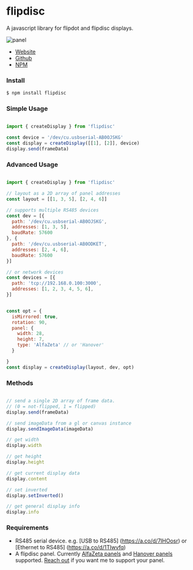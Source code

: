 # flipdisc

A javascript library for flipdot and flipdisc displays.

![panel](https://github.com/kelly/flipdisc/assets/36345/d047c0b2-4fda-4fbf-9702-5808e23f5a3f)

- [Website](https://flipdisc.io/)
- [Github](http://www.github.com/kelly/flipdisc)
- [NPM](https://www.npmjs.com/package/flipdisc)

### Install

```bash
$ npm install flipdisc
```

### Simple Usage

```js

import { createDisplay } from 'flipdisc' 

const device = '/dev/cu.usbserial-AB0OJSKG' 
const display = createDisplay([[1], [2]], device)
display.send(frameData)

```

### Advanced Usage 

```js

import { createDisplay } from 'flipdisc' 

// layout as a 2D array of panel addresses
const layout = [[1, 3, 5], [2, 4, 6]]

// supports multiple RS485 devices
const dev = [{
  path: '/dev/cu.usbserial-AB0OJSKG',
  addresses: [1, 3, 5],
  baudRate: 57600
}, {
  path: '/dev/cu.usbserial-AB0ODKET',
  addresses: [2, 4, 6],
  baudRate: 57600
}]

// or network devices
const devices = [{
  path: 'tcp://192.168.0.100:3000',
  addresses: [1, 2, 3, 4, 5, 6],
}]


const opt = {
  isMirrored: true,
  rotation: 90,
  panel: {
    width: 28,
    height: 7,
    type: 'AlfaZeta' // or 'Hanover'
  }

}
const display = createDisplay(layout, dev, opt)
```


### Methods

```js

// send a single 2D array of frame data. 
// (0 = not-flipped, 1 = flipped)
display.send(frameData)

// send imageData from a gl or canvas instance
display.sendImageData(imageData)

// get width
display.width

// get height
display.height

// get current display data
display.content

// set inverted
display.setInverted()

// get general display info
display.info


```

### Requirements

- RS485 serial device. e.g. [USB to RS485] (https://a.co/d/7IHOosr) or [Ethernet to RS485] (https://a.co/d/1TIwvfq)
- A flipdisc panel. Currently [AlfaZeta panels](https://flipdots.com/en/home/) and [Hanover panels](https://www.hanoverdisplays.com/) supported. [Reach out](http://x.com/korevec) if you want me to support your panel.
